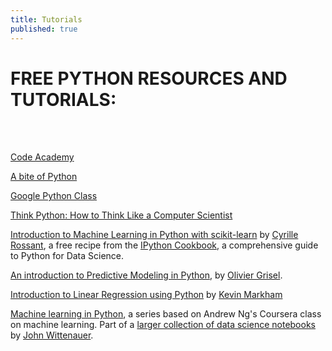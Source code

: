 ```yaml
---
title: Tutorials
published: true
---
```


# FREE PYTHON RESOURCES AND TUTORIALS:

<br><br>

[Code Academy](https://www.codecademy.com/learn/learn-python-3')

[A bite of Python](https://python.swaroopch.com/)

[Google Python Class](https://developers.google.com/edu/python/)

[Think Python: How to Think Like a Computer Scientist](http://greenteapress.com/thinkpython/html/index.html)

[Introduction to Machine Learning in Python with scikit-learn](http://ipython-books.github.io/featured-04/) by [Cyrille Rossant](http://cyrille.rossant.net/), a free recipe from the [IPython Cookbook](http://ipython-books.github.io/cookbook/), a comprehensive guide to Python for Data Science.

[An introduction to Predictive Modeling in Python](http://nbviewer.ipython.org/github/ogrisel/parallel_ml_tutorial/blob/master/solutions/01%20-%20An%20Introduction%20to%20Predictive%20Modeling%20in%20Python.ipynb), by [Olivier Grisel](https://github.com/ogrisel).

[Introduction to Linear Regression using Python](http://nbviewer.ipython.org/github/justmarkham/DAT4/blob/master/notebooks/08_linear_regression.ipynb) by [Kevin Markham](https://github.com/justmarkham)

[Machine learning in Python](http://nbviewer.jupyter.org/github/jdwittenauer/ipython-notebooks/blob/master/notebooks/ml/ML-Exercise1.ipynb), a series based on Andrew Ng's Coursera class on machine learning. Part of a [larger collection of data science notebooks](https://github.com/jdwittenauer/ipython-notebooks) by [John Wittenauer](https://github.com/jdwittenauer).
